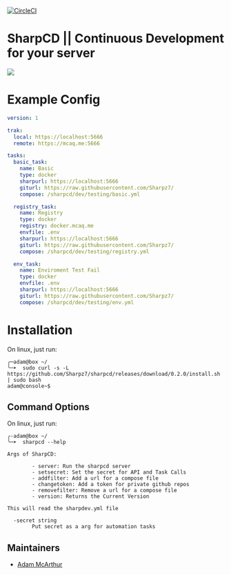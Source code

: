 [![CircleCI](https://circleci.com/gh/Sharpz7/sharpcd.svg?style=svg)](https://circleci.com/gh/Sharpz7/sharpcd)

# SharpCD || Continuous Development for your server

![](https://files.mcaq.me/zbnf.png)

# Example Config
```yml
version: 1

trak:
  local: https://localhost:5666
  remote: https://mcaq.me:5666

tasks:
  basic_task:
    name: Basic
    type: docker
    sharpurl: https://localhost:5666
    giturl: https://raw.githubusercontent.com/Sharpz7/
    compose: /sharpcd/dev/testing/basic.yml

  registry_task:
    name: Registry
    type: docker
    registry: docker.mcaq.me
    envfile: .env
    sharpurl: https://localhost:5666
    giturl: https://raw.githubusercontent.com/Sharpz7/
    compose: /sharpcd/dev/testing/registry.yml

  env_task:
    name: Enviroment Test Fail
    type: docker
    envfile: .env
    sharpurl: https://localhost:5666
    giturl: https://raw.githubusercontent.com/Sharpz7/
    compose: /sharpcd/dev/testing/env.yml
```

# Installation
On linux, just run:
```console
╭─adam@box ~/
╰─➤  sudo curl -s -L https://github.com/Sharpz7/sharpcd/releases/download/0.2.0/install.sh | sudo bash
adam@console~$
```

## Command Options

On linux, just run:
```console
╭-adam@box ~/
╰─➤  sharpcd --help

Args of SharpCD:

        - server: Run the sharpcd server
        - setsecret: Set the secret for API and Task Calls
        - addfilter: Add a url for a compose file
        - changetoken: Add a token for private github repos
        - removefilter: Remove a url for a compose file
        - version: Returns the Current Version

This will read the sharpdev.yml file

  -secret string
        Put secret as a arg for automation tasks
```

## Maintainers

- [Adam McArthur](https://adam.mcaq.me)
